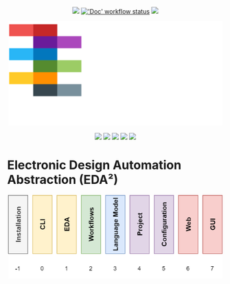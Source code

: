 <p align="center">
  <a title="Documentation" href="https://edaa-org.github.io"><img src="https://img.shields.io/website.svg?label=edaa-org.github.io&longCache=true&style=flat-square&url=http%3A%2F%2Fedaa-org.github.io%2Findex.html&logo=Github&logoColor=fff"></a><!--
  -->
  <a title="'Doc' workflow status" href="https://github.com/edaa-org/edaa-org.github.io/actions?query=workflow%3Adoc"><img alt="'Doc' workflow status" src="https://img.shields.io/github/workflow/status/edaa-org/edaa-org.github.io/Doc?longCache=true&style=flat-square&label=Doc&logo=Github%20Actions&logoColor=fff"></a><!--
  -->
  <a title="hdl/community on gitter.im" href="https://gitter.im/hdl/community"><img src="https://img.shields.io/gitter/room/hdl/community.svg?longCache=true&style=flat-square&logo=gitter&logoColor=fff&color=4db797"></a><!--
  -->
</p>

<p align="center">
  <a title="Electronic Design Automation Abstraction (EDA²)" href="https://edaa-org.github.io"><img width="500px" src="_static/logo/edaa_banner_white.svg"/></a>
</p>

<p align="center">
  <a title="edaa-org/pyEDAA.CLITool GitHub repository" href="https://github.com/edaa-org/pyEDAA.CLITool"><img src="https://img.shields.io/badge/pyEDAA-CLITool-ffca28.svg?longCache=true&style=flat-square&logo=GitHub&labelColor=ff8f00"></a><!--
  -->
  <a title="edaa-org/pyEDAA.OutputFilter GitHub repository" href="https://github.com/edaa-org/pyEDAA.OutputFilter"><img src="https://img.shields.io/badge/pyEDAA-OutputFilter-ffca28.svg?longCache=true&style=flat-square&logo=GitHub&labelColor=ff8f00"></a><!--
  -->
  <a title="VHDL/pyVHDLModel GitHub repository" href="https://github.com/VHDL/pyVHDLModel"><img src="https://img.shields.io/badge/VHDL-pyVHDLModel-29b6f6.svg?longCache=true&style=flat-square&logo=GitHub&labelColor=0277bd"></a><!--
  -->
  <a title="edaa-org/pySVModel GitHub repository" href="https://github.com/edaa-org/pySVModel"><img src="https://img.shields.io/badge/EDAA-pySVModel-29b6f6.svg?longCache=true&style=flat-square&logo=GitHub&labelColor=0277bd"></a><!--
  -->
  <a title="edaa-org/pyEDAA.ProjectModel GitHub repository" href="https://github.com/edaa-org/pyEDAA.ProjectModel"><img src="https://img.shields.io/badge/pyEDAA-ProjectModel-ab47bc.svg?longCache=true&style=flat-square&logo=GitHub&labelColor=6a1b9a"></a><!--
  -->
</p>

# Electronic Design Automation Abstraction (EDA²)

<p align="center">
  <a title="Electronic Design Automation Abstraction (EDA²)" href="https://edaa-org.github.io"><img width="500px" src="_static/model.png"/></a>
</p>
